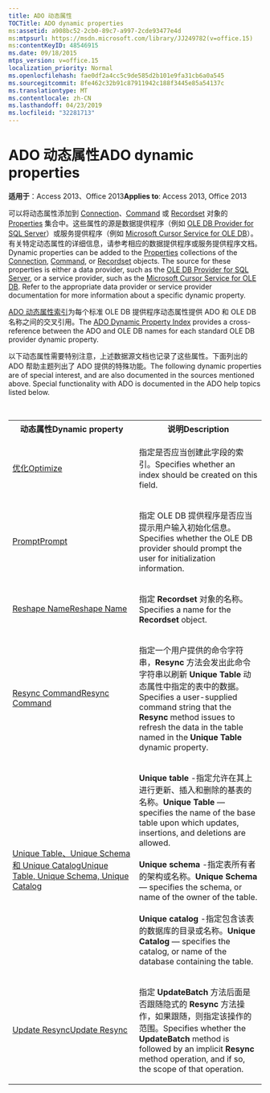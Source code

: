 ```yaml
---
title: ADO 动态属性
TOCTitle: ADO dynamic properties
ms:assetid: a908bc52-2cb0-89c7-a997-2cde93477e4d
ms:mtpsurl: https://msdn.microsoft.com/library/JJ249782(v=office.15)
ms:contentKeyID: 48546915
ms.date: 09/18/2015
mtps_version: v=office.15
localization_priority: Normal
ms.openlocfilehash: fae0df2a4cc5c9de585d2b101e9fa31cb6a0a545
ms.sourcegitcommit: 8fe462c32b91c87911942c188f3445e85a54137c
ms.translationtype: MT
ms.contentlocale: zh-CN
ms.lasthandoff: 04/23/2019
ms.locfileid: "32281713"
---
```

# <a name="ado-dynamic-properties"></a><span data-ttu-id="ec1ee-102">ADO 动态属性</span><span class="sxs-lookup"><span data-stu-id="ec1ee-102">ADO dynamic properties</span></span>

<span data-ttu-id="ec1ee-103">**适用于**：Access 2013、Office 2013</span><span class="sxs-lookup"><span data-stu-id="ec1ee-103">**Applies to**: Access 2013, Office 2013</span></span>

<span data-ttu-id="ec1ee-p101">可以将动态属性添加到 [Connection](properties-collection-ado.md)、[Command](connection-object-ado.md) 或 [Recordset](command-object-ado.md) 对象的 [Properties](recordset-object-ado.md) 集合中。这些属性的源是数据提供程序（例如 [OLE DB Provider for SQL Server](microsoft-ole-db-provider-for-sql-server.md)）或服务提供程序（例如 [Microsoft Cursor Service for OLE DB](microsoft-cursor-service-for-ole-db-ado-service-component.md)）。有关特定动态属性的详细信息，请参考相应的数据提供程序或服务提供程序文档。</span><span class="sxs-lookup"><span data-stu-id="ec1ee-p101">Dynamic properties can be added to the [Properties](properties-collection-ado.md) collections of the [Connection](connection-object-ado.md), [Command](command-object-ado.md), or [Recordset](recordset-object-ado.md) objects. The source for these properties is either a data provider, such as the [OLE DB Provider for SQL Server](microsoft-ole-db-provider-for-sql-server.md), or a service provider, such as the [Microsoft Cursor Service for OLE DB](microsoft-cursor-service-for-ole-db-ado-service-component.md). Refer to the appropriate data provider or service provider documentation for more information about a specific dynamic property.</span></span>

<span data-ttu-id="ec1ee-107">[ADO 动态属性索引](ado-dynamic-property-index.md)为每个标准 OLE DB 提供程序动态属性提供 ADO 和 OLE DB 名称之间的交叉引用。</span><span class="sxs-lookup"><span data-stu-id="ec1ee-107">The [ADO Dynamic Property Index](ado-dynamic-property-index.md) provides a cross-reference between the ADO and OLE DB names for each standard OLE DB provider dynamic property.</span></span>

<span data-ttu-id="ec1ee-p102">以下动态属性需要特别注意，上述数据源文档也记录了这些属性。下面列出的 ADO 帮助主题列出了 ADO 提供的特殊功能。</span><span class="sxs-lookup"><span data-stu-id="ec1ee-p102">The following dynamic properties are of special interest, and are also documented in the sources mentioned above. Special functionality with ADO is documented in the ADO help topics listed below.</span></span>

<br/>

<table>
<colgroup>
<col style="width: 50%" />
<col style="width: 50%" />
</colgroup>
<tbody>
<tr class="even">
<th><span data-ttu-id="ec1ee-110">动态属性</span><span class="sxs-lookup"><span data-stu-id="ec1ee-110">Dynamic property</span></span></th>
<th><span data-ttu-id="ec1ee-111">说明</span><span class="sxs-lookup"><span data-stu-id="ec1ee-111">Description</span></span></th>
</tr>
<tr class="odd">
<td><p><span data-ttu-id="ec1ee-112"><a href="optimize-property-dynamic-ado.md">优化</a></span><span class="sxs-lookup"><span data-stu-id="ec1ee-112"><a href="optimize-property-dynamic-ado.md">Optimize</a></span></span></p></td>
<td><p><span data-ttu-id="ec1ee-113">指定是否应当创建此字段的索引。</span><span class="sxs-lookup"><span data-stu-id="ec1ee-113">Specifies whether an index should be created on this field.</span></span></p></td>
</tr>
<tr class="even">
<td><p><span data-ttu-id="ec1ee-114"><a href="prompt-property-dynamic-ado.md">Prompt</a></span><span class="sxs-lookup"><span data-stu-id="ec1ee-114"><a href="prompt-property-dynamic-ado.md">Prompt</a></span></span></p></td>
<td><p><span data-ttu-id="ec1ee-115">指定 OLE DB 提供程序是否应当提示用户输入初始化信息。</span><span class="sxs-lookup"><span data-stu-id="ec1ee-115">Specifies whether the OLE DB provider should prompt the user for initialization information.</span></span></p></td>
</tr>
<tr class="odd">
<td><p><span data-ttu-id="ec1ee-116"><a href="reshape-name-property-dynamic-ado.md">Reshape Name</a></span><span class="sxs-lookup"><span data-stu-id="ec1ee-116"><a href="reshape-name-property-dynamic-ado.md">Reshape Name</a></span></span></p></td>
<td><p><span data-ttu-id="ec1ee-117">指定 <strong>Recordset</strong> 对象的名称。</span><span class="sxs-lookup"><span data-stu-id="ec1ee-117">Specifies a name for the <strong>Recordset</strong> object.</span></span></p></td>
</tr>
<tr class="even">
<td><p><span data-ttu-id="ec1ee-118"><a href="resync-command-property-dynamic-ado.md">Resync Command</a></span><span class="sxs-lookup"><span data-stu-id="ec1ee-118"><a href="resync-command-property-dynamic-ado.md">Resync Command</a></span></span></p></td>
<td><p><span data-ttu-id="ec1ee-119">指定一个用户提供的命令字符串，<strong>Resync</strong> 方法会发出此命令字符串以刷新 <strong>Unique Table</strong> 动态属性中指定的表中的数据。</span><span class="sxs-lookup"><span data-stu-id="ec1ee-119">Specifies a user-supplied command string that the <strong>Resync</strong> method issues to refresh the data in the table named in the <strong>Unique Table</strong> dynamic property.</span></span></p></td>
</tr>
<tr class="odd">
<td><p><span data-ttu-id="ec1ee-120"><a href="unique-table-unique-schema-unique-catalog-properties-dynamic-ado.md">Unique Table、Unique Schema 和 Unique Catalog</a></span><span class="sxs-lookup"><span data-stu-id="ec1ee-120"><a href="unique-table-unique-schema-unique-catalog-properties-dynamic-ado.md">Unique Table, Unique Schema, Unique Catalog</a></span></span></p></td>
<td><p><span data-ttu-id="ec1ee-121"><strong>Unique table</strong> -指定允许在其上进行更新、插入和删除的基表的名称。</span><span class="sxs-lookup"><span data-stu-id="ec1ee-121"><strong>Unique Table</strong> — specifies the name of the base table upon which updates, insertions, and deletions are allowed.</span></span><br/><br/><span data-ttu-id="ec1ee-122"><strong>Unique schema</strong> -指定表所有者的架构或名称。</span><span class="sxs-lookup"><span data-stu-id="ec1ee-122"><strong>Unique Schema</strong> — specifies the schema, or name of the owner of the table.</span></span><br/><br/><span data-ttu-id="ec1ee-123"><strong>Unique catalog</strong> -指定包含该表的数据库的目录或名称。</span><span class="sxs-lookup"><span data-stu-id="ec1ee-123"><strong>Unique Catalog</strong> — specifies the catalog, or name of the database containing the table.</span></span></p></td>
</tr>
<tr class="even">
<td><p><span data-ttu-id="ec1ee-124"><a href="update-resync-property-dynamic-ado.md">Update Resync</a></span><span class="sxs-lookup"><span data-stu-id="ec1ee-124"><a href="update-resync-property-dynamic-ado.md">Update Resync</a></span></span></p></td>
<td><p><span data-ttu-id="ec1ee-125">指定 <strong>UpdateBatch</strong> 方法后面是否跟随隐式的 <strong>Resync</strong> 方法操作，如果跟随，则指定该操作的范围。</span><span class="sxs-lookup"><span data-stu-id="ec1ee-125">Specifies whether the <strong>UpdateBatch</strong> method is followed by an implicit <strong>Resync</strong> method operation, and if so, the scope of that operation.</span></span></p></td>
</tr>
</tbody>
</table>

<br/>

